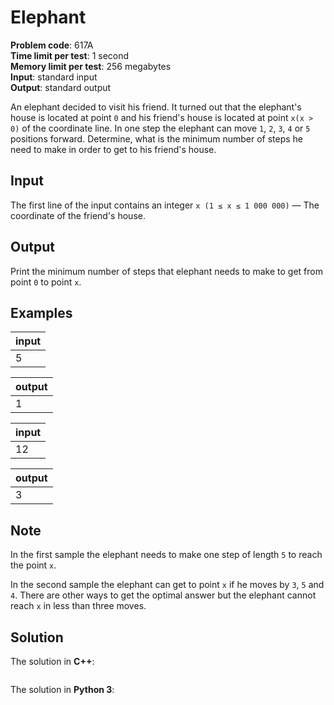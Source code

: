 # Elephant
**Problem code**: 617A  
**Time limit per test**: 1 second  
**Memory limit per test**: 256 megabytes  
**Input**: standard input  
**Output**: standard output  

An elephant decided to visit his friend. It turned out that the elephant's house is located at point `0` and his friend's house is located at point `x(x > 0)` of the coordinate line. In one step the elephant can move `1`, `2`, `3`, `4` or `5` positions forward. Determine, what is the minimum number of steps he need to make in order to get to his friend's house.

## Input
The first line of the input contains an integer `x (1 ≤ x ≤ 1 000 000)` — The coordinate of the friend's house.

## Output
Print the minimum number of steps that elephant needs to make to get from point `0` to point `x`.

## Examples
| input |
| :--- |
| 5 |

| output |
| :--- |
| 1 |

| input |
| :--- |
| 12 |

| output |
| :--- |
| 3 |

## Note
In the first sample the elephant needs to make one step of length `5` to reach the point `x`.

In the second sample the elephant can get to point `x` if he moves by `3`, `5` and `4`. There are other ways to get the optimal answer but the elephant cannot reach `x` in less than three moves.

## Solution
The solution in **C++**:
```cpp

```

The solution in **Python 3**:
```python

```